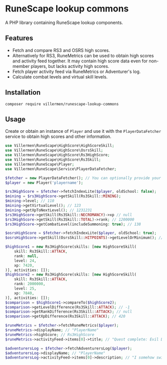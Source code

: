 # RuneScape lookup commons
A PHP library containing RuneScape lookup components.

## Features
- Fetch and compare RS3 and OSRS high scores.
- Alternatively for RS3, RuneMetrics can be used to obtain high scores and activity feed together. It may contain high
  score data even for non-member players, but lacks activity high scores.
- Fetch player activity feed via RuneMetrics or Adventurer's log.
- Calculate combat levels and virtual skill levels.

## Installation

`composer require villermen/runescape-lookup-commons`

## Usage
Create or obtain an instance of `Player` and use it with the `PlayerDataFetcher` service to obtain high scores and other
information.

```php
use Villermen\RuneScape\HighScore\HighScoreSkill;
use Villermen\RuneScape\HighScore\OsrsSkill;
use Villermen\RuneScape\HighScore\Rs3HighScore;
use Villermen\RuneScape\HighScore\Rs3Skill;
use Villermen\RuneScape\Player;
use Villermen\RuneScape\Service\PlayerDataFetcher;

$fetcher = new PlayerDataFetcher(); // You can optionally provide your own HTTP client.
$player = new Player('playername');

$rs3HighScore = $fetcher->fetchIndexLite($player, oldSchool: false);
$mining = $rs3HighScore->getSkill(Rs3Skill::MINING);
$mining->level; // 110
$mining->getVirtualLevel(); // 123
$mining->getXpToNextLevel(); // 1231231
$rs3HighScore->getSkill(Rs3Skill::NECROMANCY)->xp // null
$rs3HighScore->getSkill(Rs3Skill::TOTAL)->rank; // 1200000
$rs3HighScore->getCombatLevel(includeSummoning: true); // 138

$osrsHighScore = $fetcher->fetchIndexLite($player, oldSchool: true);
$osrsHighScore->getSkill(OsrsSkill::HITPOINTS)->getLevelOrMinimum(); // 10

$highScore1 = new Rs3HighScore(skills: [new HighScoreSkill(
    skill: Rs3Skill::ATTACK,
    rank: null,
    level: 24,
    xp: 7420,
)], activities: []);
$highScore2 = new Rs3HighScore(skills: [new HighScoreSkill(
    skill: Rs3Skill::ATTACK,
    rank: 2000000,
    level: 25,
    xp: 7840,
)], activities: []);
$comparison = $highScore1->compareTo($highScore2);
$comparison->getLevelDifference(Rs3Skill::ATTACK); // -1
$comparison->getRankDifference(Rs3Skill::ATTACK); // null
$comparison->getXpDifference(Rs3Skill::ATTACK); // 420

$runeMetrics = $fetcher->fetchRuneMetrics($player);
$runeMetrics->displayName; // "PlayerName"
$runeMetrics->highScore; // Rs3HighScore
$runeMetrics->activityFeed->items[0]->title; // "Quest complete: Evil Dave's big day out"

$adventurersLog = $fetcher->fetchAdventurersLog($player);
$adventurersLog->displayName; // "PlayerName"
$adventurersLog->activityFeed->items[0]->description; // "I somehow switched bodies with Evil Dave and survived enough chores and shouting from Doris to find a way to swap back!"
```
